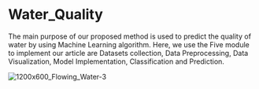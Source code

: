 # Water_Quality
The main purpose of our proposed method is used to predict the quality of water by using Machine Learning algorithm. Here, we use the Five module to implement our article are Datasets collection, Data Preprocessing, Data Visualization, Model Implementation, Classification and Prediction.

![1200x600_Flowing_Water-3](https://github.com/MARWA556/AI_Water_Quality_Project/assets/122134957/0dc88786-d7e5-4893-aa16-af83e4d719f7)

